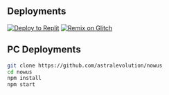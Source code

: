 ## Deployments

[![Deploy to Replit](https://binbashbanana.github.io/deploy-buttons/buttons/remade/replit.svg)](https://replit.com/github/astralevolution/nowus)
[![Remix on Glitch](https://raw.githubusercontent.com/BinBashBanana/deploy-buttons/master/buttons/remade/glitch.svg)](https://glitch.com/edit/#!/import/github/shuttlenetwork/shuttle)


## PC Deployments

```sh
git clone https://github.com/astralevolution/nowus
cd nowus
npm install
npm start
```
